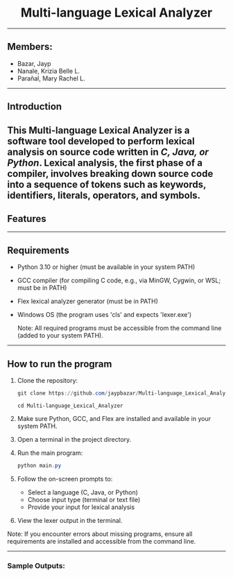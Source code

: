 # <center>Multi-language Lexical Analyzer
---
## Members:
- Bazar, Jayp 
- Nanale, Krizia Belle L.
- Parañal, Mary Rachel L.
---
## Introduction
This Multi-language Lexical Analyzer is a software tool developed to perform lexical
analysis on source code written in *C, Java, or Python*. Lexical analysis, the first phase of
a compiler, involves breaking down source code into a sequence of tokens such as keywords,
identifiers, literals, operators, and symbols.
---
## Features

---
## Requirements
- Python 3.10 or higher (must be available in your system PATH)
- GCC compiler (for compiling C code, e.g., via MinGW, Cygwin, or WSL; must be in PATH)
- Flex lexical analyzer generator (must be in PATH)
- Windows OS (the program uses 'cls' and expects 'lexer.exe')

    Note: All required programs must be accessible from the command line (added to your system PATH).
---
## How to run the program
1. Clone the repository:
   ```powershell
   git clone https://github.com/jaypbazar/Multi-language_Lexical_Analyzer.git
   ```
   
   ```
   cd Multi-language_Lexical_Analyzer
   ```
2. Make sure Python, GCC, and Flex are installed and available in your system PATH.
3. Open a terminal in the project directory.
4. Run the main program:
   ```powershell
   python main.py
   ```
5. Follow the on-screen prompts to:
   - Select a language (C, Java, or Python)
   - Choose input type (terminal or text file)
   - Provide your input for lexical analysis
6. View the lexer output in the terminal.

Note: If you encounter errors about missing programs, ensure all requirements are installed and accessible from the command line.

---

### Sample Outputs:
